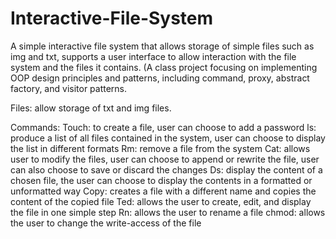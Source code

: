 # Interactive-File-System
A simple interactive file system that allows storage of simple files such as img and txt, supports a user interface to allow interaction with the file system and the files it contains. (A class project focusing on implementing OOP design principles and patterns, including command, proxy, abstract factory, and visitor patterns. 

Files: allow storage of txt and img files.

Commands:
Touch: to create a file, user can choose to add a password
ls: produce a list of all files contained in the system, user can choose to display the list in different formats
Rm: remove a file from the system
Cat: allows user to modify the files, user can choose to append or rewrite the file, user can also choose to save or discard the changes
Ds: display the content of a chosen file, the user can choose to display the contents in a formatted or unformatted way
Copy: creates a file with a different name and copies the content of the copied file
Ted: allows the user to create, edit, and display the file in one simple step
Rn: allows the user to rename a file
chmod: allows the user to change the write-access of the file

